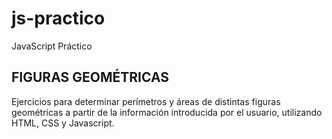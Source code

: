 # js-practico
JavaScript Práctico

## FIGURAS GEOMÉTRICAS
Ejercicios para determinar perímetros y áreas de distintas figuras geométricas a partir de la información introducida por el usuario, utilizando HTML, CSS y Javascript.

